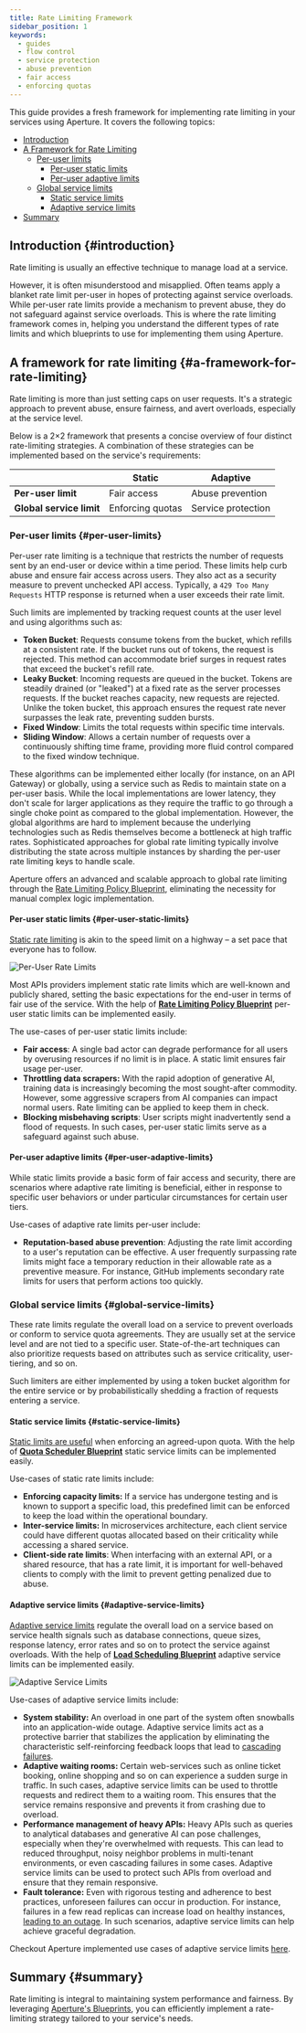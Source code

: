 ```yaml
---
title: Rate Limiting Framework
sidebar_position: 1
keywords:
  - guides
  - flow control
  - service protection
  - abuse prevention
  - fair access
  - enforcing quotas
---
```


This guide provides a fresh framework for implementing rate limiting in your
services using Aperture. It covers the following topics:

- [Introduction](#introduction)
- [A Framework for Rate Limiting](#a-framework-for-rate-limiting)
  - [Per-user limits](#per-user-limits)
    - [Per-user static limits](#per-user-static-limits)
    - [Per-user adaptive limits](#per-user-adaptive-limits)
  - [Global service limits](#global-service-limits)
    - [Static service limits](#static-service-limits)
    - [Adaptive service limits](#adaptive-service-limits)
- [Summary](#summary)

## Introduction {#introduction}

Rate limiting is usually an effective technique to manage load at a service.

However, it is often misunderstood and misapplied. Often teams apply a blanket
rate limit per-user in hopes of protecting against service overloads. While
per-user rate limits provide a mechanism to prevent abuse, they do not safeguard
against service overloads. This is where the rate limiting framework comes in,
helping you understand the different types of rate limits and which blueprints
to use for implementing them using Aperture.

## A framework for rate limiting {#a-framework-for-rate-limiting}

Rate limiting is more than just setting caps on user requests. It's a strategic
approach to prevent abuse, ensure fairness, and avert overloads, especially at
the service level.

Below is a 2×2 framework that presents a concise overview of four distinct
rate-limiting strategies. A combination of these strategies can be implemented
based on the service's requirements:

|                          | Static           | Adaptive           |
| ------------------------ | ---------------- | ------------------ |
| **Per-user limit**       | Fair access      | Abuse prevention   |
| **Global service limit** | Enforcing quotas | Service protection |

### Per-user limits {#per-user-limits}

Per-user rate limiting is a technique that restricts the number of requests sent
by an end-user or device within a time period. These limits help curb abuse and
ensure fair access across users. They also act as a security measure to prevent
unchecked API access. Typically, a `429 Too Many Requests` HTTP response is
returned when a user exceeds their rate limit.

Such limits are implemented by tracking request counts at the user level and
using algorithms such as:

- **Token Bucket**: Requests consume tokens from the bucket, which refills at a
  consistent rate. If the bucket runs out of tokens, the request is rejected.
  This method can accommodate brief surges in request rates that exceed the
  bucket's refill rate.
- **Leaky Bucket**: Incoming requests are queued in the bucket. Tokens are
  steadily drained (or "leaked") at a fixed rate as the server processes
  requests. If the bucket reaches capacity, new requests are rejected. Unlike
  the token bucket, this approach ensures the request rate never surpasses the
  leak rate, preventing sudden bursts.
- **Fixed Window**: Limits the total requests within specific time intervals.
- **Sliding Window**: Allows a certain number of requests over a continuously
  shifting time frame, providing more fluid control compared to the fixed window
  technique.

These algorithms can be implemented either locally (for instance, on an API
Gateway) or globally, using a service such as Redis to maintain state on a
per-user basis. While the local implementations are lower latency, they don't
scale for larger applications as they require the traffic to go through a single
choke point as compared to the global implementation. However, the global
algorithms are hard to implement because the underlying technologies such as
Redis themselves become a bottleneck at high traffic rates. Sophisticated
approaches for global rate limiting typically involve distributing the state
across multiple instances by sharding the per-user rate limiting keys to handle
scale.

Aperture offers an advanced and scalable approach to global rate limiting
through the
[Rate Limiting Policy Blueprint](/reference/blueprints/rate-limiting/base.md),
eliminating the necessity for manual complex logic implementation.

#### Per-user static limits {#per-user-static-limits}

[Static rate limiting](/guides/rate-limiting.md) is akin to the speed limit on a
highway – a set pace that everyone has to follow.

![Per-User Rate Limits](./assets/flow-control-framework/per-user-limits.svg)

Most APIs providers implement static rate limits which are well-known and
publicly shared, setting the basic expectations for the end-user in terms of
fair use of the service. With the help of
[**Rate Limiting Policy Blueprint**](/reference/blueprints/rate-limiting/base.md)
per-user static limits can be implemented easily.

The use-cases of per-user static limits include:

- **Fair access**: A single bad actor can degrade performance for all users by
  overusing resources if no limit is in place. A static limit ensures fair usage
  per-user.
- **Throttling data scrapers:** With the rapid adoption of generative AI,
  training data is increasingly becoming the most sought-after commodity.
  However, some aggressive scrapers from AI companies can impact normal users.
  Rate limiting can be applied to keep them in check.
- **Blocking misbehaving scripts**: User scripts might inadvertently send a
  flood of requests. In such cases, per-user static limits serve as a safeguard
  against such abuse.

#### Per-user adaptive limits {#per-user-adaptive-limits}

While static limits provide a basic form of fair access and security, there are
scenarios where adaptive rate limiting is beneficial, either in response to
specific user behaviors or under particular circumstances for certain user
tiers.

Use-cases of adaptive rate limits per-user include:

- **Reputation-based abuse prevention**: Adjusting the rate limit according to a
  user's reputation can be effective. A user frequently surpassing rate limits
  might face a temporary reduction in their allowable rate as a preventive
  measure. For instance, GitHub implements secondary rate limits for users that
  perform actions too quickly.

### Global service limits {#global-service-limits}

These rate limits regulate the overall load on a service to prevent overloads or
conform to service quota agreements. They are usually set at the service level
and are not tied to a specific user. State-of-the-art techniques can also
prioritize requests based on attributes such as service criticality,
user-tiering, and so on.

Such limiters are either implemented by using a token bucket algorithm for the
entire service or by probabilistically shedding a fraction of requests entering
a service.

#### Static service limits {#static-service-limits}

[Static limits are useful](/guides/api-quota-management/inter-service-rate-limiting.md)
when enforcing an agreed-upon quota. With the help of
**[Quota Scheduler Blueprint](/reference/blueprints/quota-scheduling/base.md)**
static service limits can be implemented easily.

Use-cases of static rate limits include:

- **Enforcing capacity limits:** If a service has undergone testing and is known
  to support a specific load, this predefined limit can be enforced to keep the
  load within the operational boundary.
- **Inter-service limits:** In microservices architecture, each client service
  could have different quotas allocated based on their criticality while
  accessing a shared service.
- **Client-side rate limits**: When interfacing with an external API, or a
  shared resource, that has a rate limit, it is important for well-behaved
  clients to comply with the limit to prevent getting penalized due to abuse.

#### Adaptive service limits {#adaptive-service-limits}

[Adaptive service limits](/guides/service-load-management/service-load-management.md)
regulate the overall load on a service based on service health signals such as
database connections, queue sizes, response latency, error rates and so on to
protect the service against overloads. With the help of
**[Load Scheduling Blueprint](/reference/blueprints/load-scheduling/load-scheduling.md)**
adaptive service limits can be implemented easily.

![Adaptive Service Limits](./assets/flow-control-framework/adaptive-service-limits.svg)

Use-cases of adaptive service limits include:

- **System stability:** An overload in one part of the system often snowballs
  into an application-wide outage. Adaptive service limits act as a protective
  barrier that stabilizes the application by eliminating the characteristic
  self-reinforcing feedback loops that lead to
  [cascading failures](https://www.usenix.org/publications/loginonline/metastable-failures-wild).
- **Adaptive waiting rooms:** Certain web-services such as online ticket
  booking, online shopping and so on can experience a sudden surge in traffic.
  In such cases, adaptive service limits can be used to throttle requests and
  redirect them to a waiting room. This ensures that the service remains
  responsive and prevents it from crashing due to overload.
- **Performance management of heavy APIs:** Heavy APIs such as queries to
  analytical databases and generative AI can pose challenges, especially when
  they're overwhelmed with requests. This can lead to reduced throughput, noisy
  neighbor problems in multi-tenant environments, or even cascading failures in
  some cases. Adaptive service limits can be used to protect such APIs from
  overload and ensure that they remain responsive.
- **Fault tolerance:** Even with rigorous testing and adherence to best
  practices, unforeseen failures can occur in production. For instance, failures
  in a few read replicas can increase load on healthy instances,
  [leading to an outage](https://github.blog/2021-12-01-github-availability-report-november-2021/#november-27-2040-utc-lasting-2-hours-and-50-minutes).
  In such scenarios, adaptive service limits can help achieve graceful
  degradation.

Checkout Aperture implemented use cases of adaptive service limits
[here](/guides/service-load-management/service-load-management.md).

## Summary {#summary}

Rate limiting is integral to maintaining system performance and fairness. By
leveraging [Aperture's Blueprints](/reference/blueprints/blueprints.md), you can
efficiently implement a rate-limiting strategy tailored to your service's needs.
